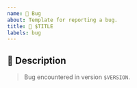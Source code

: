 ```yaml
---
name: 🐛 Bug
about: Template for reporting a bug.
title: 🐛 $TITLE
labels: bug
---
```


## 📝 Description

> Bug encountered in version `$VERSION`.

<!-- Describe the bug right here. -->

<!-- This section will be filled and uncommented by a maintainer.
## ✅ Checklist

> See the [_Issue implementation_ section in the contributing guidelines](https://github.com/kotools/types/blob/main/CONTRIBUTING.md#issue-implementation) before addressing the following checklist.

- [ ] 🐛 Fix described bug.
- [ ] 📝 Update the unreleased changelog for this issue.
-->

<!-- Include the following step in case of tracking issues.
- [ ] 📝 After closing this issue, update the milestone of tracking issues depending only on this one.
-->
